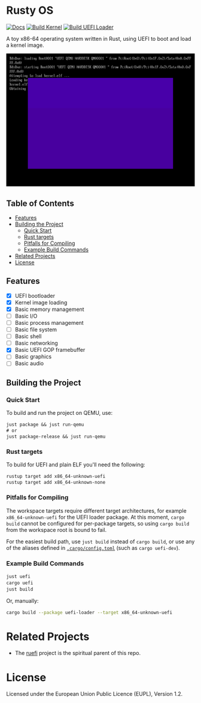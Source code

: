 # Rusty OS

[![Docs](https://img.shields.io/github/actions/workflow/status/sunsided/os/gh-pages.yaml?branch=main&label=Docs&logo=github)](https://sunsided.github.io/os/)
[![Build Kernel](https://img.shields.io/github/actions/workflow/status/sunsided/os/build-kernel.yaml?branch=main&label=Kernel%20Build&logo=github)](https://github.com/sunsided/os/actions/workflows/build-kernel.yaml)
[![Build UEFI Loader](https://img.shields.io/github/actions/workflow/status/sunsided/os/build-uefi.yaml?branch=main&label=UEFI%20Loader%20Build&logo=github)](https://github.com/sunsided/os/actions/workflows/build-uefi.yaml)

A toy x86-64 operating system written in Rust, using UEFI to boot and load a kernel image.

![A screenshot of the "OS" running](docs/screenshot.png)

## Table of Contents

<!-- START doctoc generated TOC please keep comment here to allow auto update -->
<!-- DON'T EDIT THIS SECTION, INSTEAD RE-RUN doctoc TO UPDATE -->

  - [Features](#features)
  - [Building the Project](#building-the-project)
    - [Quick Start](#quick-start)
    - [Rust targets](#rust-targets)
    - [Pitfalls for Compiling](#pitfalls-for-compiling)
    - [Example Build Commands](#example-build-commands)
- [Related Projects](#related-projects)
- [License](#license)

<!-- END doctoc generated TOC please keep comment here to allow auto update -->

## Features

* [x] UEFI bootloader
* [x] Kernel image loading
* [x] Basic memory management
* [ ] Basic I/O
* [ ] Basic process management
* [ ] Basic file system
* [ ] Basic shell
* [ ] Basic networking
* [x] Basic UEFI GOP framebuffer
* [ ] Basic graphics
* [ ] Basic audio

## Building the Project

### Quick Start

To build and run the project on QEMU, use:

```shell
just package && just run-qemu
# or
just package-release && just run-qemu
```

### Rust targets

To build for UEFI and plain ELF you'll need the following:

```shell
rustup target add x86_64-unknown-uefi
rustup target add x86_64-unknown-none
```

### Pitfalls for Compiling

The workspace targets require different target architectures, for example `x86_64-unknown-uefi` for
the UEFI loader package. At this moment, `cargo build`
cannot be configured for per-package targets, so
using `cargo build` from the workspace root is bound to
fail.

For the easiest build path, use `just build` instead
of `cargo build`, or use any of the aliases defined
in [`.cargo/config.toml`](.cargo/config.toml) (such
as `cargo uefi-dev`).

### Example Build Commands

```sh
just uefi
cargo uefi
just build
```

Or, manually:

```sh
cargo build --package uefi-loader --target x86_64-unknown-uefi
```

# Related Projects

* The [ruefi](https://github.com/sunsided/ruefi) project is the spiritual parent of this repo.

# License

Licensed under the European Union Public Licence (EUPL), Version 1.2.
